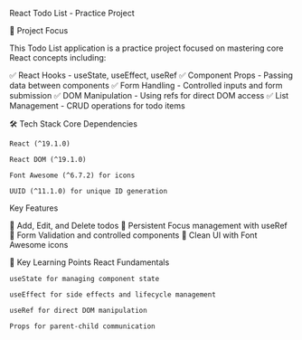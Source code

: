React Todo List - Practice Project

🎯 Project Focus

This Todo List application is a practice project focused on mastering core React concepts including:

✅ React Hooks - useState, useEffect, useRef
✅ Component Props - Passing data between components
✅ Form Handling - Controlled inputs and form submission
✅ DOM Manipulation - Using refs for direct DOM access
✅ List Management - CRUD operations for todo items

🛠️ Tech Stack
Core Dependencies

    React (^19.1.0)

    React DOM (^19.1.0)

    Font Awesome (^6.7.2) for icons

    UUID (^11.1.0) for unique ID generation

Key Features

🔹 Add, Edit, and Delete todos
🔹 Persistent Focus management with useRef
🔹 Form Validation and controlled components
🔹 Clean UI with Font Awesome icons

🚀 Key Learning Points
React Fundamentals

    useState for managing component state

    useEffect for side effects and lifecycle management

    useRef for direct DOM manipulation

    Props for parent-child communication